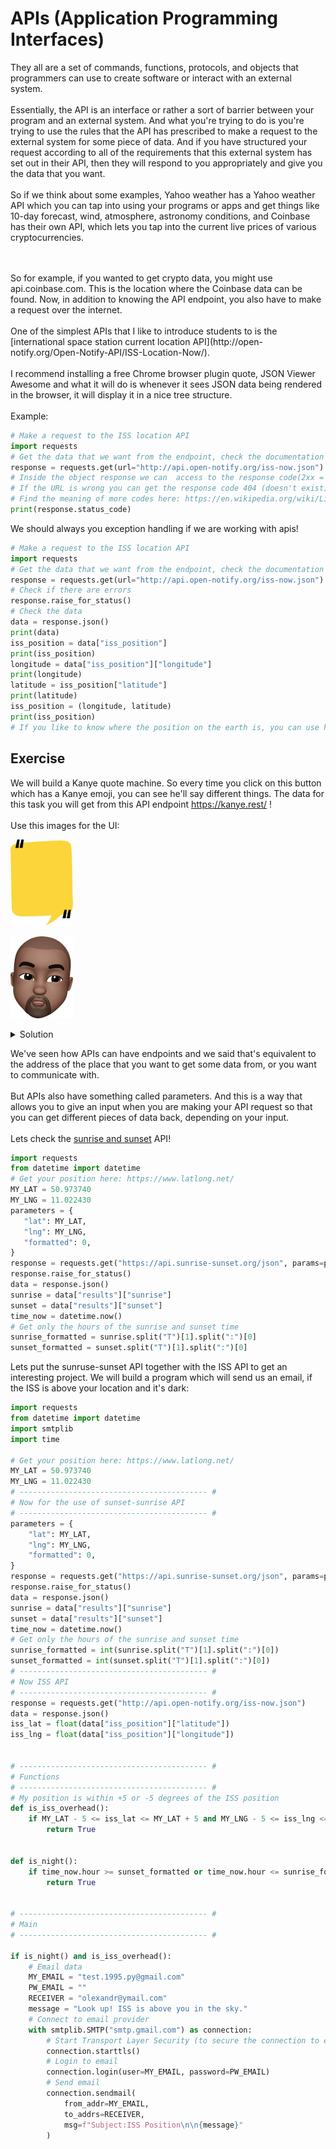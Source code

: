# APIs (Application Programming Interfaces)

They all are a set of commands, functions, protocols, and objects
that programmers can use to create software or interact with an external system.
<br>
<br>
Essentially, the API is an interface or rather a sort of barrier between your program and an external system.
And what you're trying to do is you're trying to use the rules that the API has
prescribed to make a request to the external system for some piece of data.
And if you have structured your request
according to all of the requirements that this external system has set out in
their API, then they will respond to you appropriately and give you the data that you want.
<br>
<br>
So if we think about some examples, Yahoo weather has a Yahoo
weather API
which you can tap into using your programs or apps and get things like 10-day
forecast, wind, atmosphere, astronomy conditions,
and Coinbase has their own API,
which lets you tap into the current live prices of various cryptocurrencies.

<br>
<br>
So for example, if you wanted to get crypto data,
you might use api.coinbase.com.
This is the location where the Coinbase data can be found.
Now, in addition to knowing the API endpoint,
you also have to make a request over the internet.
<br>
<br>
One of the simplest APIs that I like to introduce students to is the
[international space station current location API](http://open-notify.org/Open-Notify-API/ISS-Location-Now/).
<br>
<br>
I recommend installing a free Chrome browser plugin quote, JSON Viewer Awesome
and what it will do is whenever it sees JSON data being rendered in the
browser, it will display it in a nice tree structure.
<br>
<br>
Example:

```python
# Make a request to the ISS location API
import requests
# Get the data that we want from the endpoint, check the documentation from the api to get the URL
response = requests.get(url="http://api.open-notify.org/iss-now.json")
# Inside the object response we can  access to the response code(2xx = everything is fine)
# If the URL is wrong you can get the response code 404 (doesn't exist)
# Find the meaning of more codes here: https://en.wikipedia.org/wiki/List_of_HTTP_status_codes
print(response.status_code)

```

We should always you exception handling if we are working with apis!

```python
# Make a request to the ISS location API
import requests
# Get the data that we want from the endpoint, check the documentation from the api to get the URL
response = requests.get(url="http://api.open-notify.org/iss-now.json")
# Check if there are errors
response.raise_for_status()
# Check the data
data = response.json()
print(data)
iss_position = data["iss_position"]
print(iss_position)
longitude = data["iss_position"]["longitude"]
print(longitude)
latitude = iss_position["latitude"]
print(latitude)
iss_position = (longitude, latitude)
print(iss_position)
# If you like to know where the position on the earth is, you can use https://www.latlong.net/
```

## Exercise

We will build a Kanye quote machine. So every time you click on this button which has a Kanye emoji, you can see
he'll say different things. The data for this task you will get from this API endpoint https://kanye.rest/ !
<br>
<br>
Use this images for the UI:

<p align="left">
<img src="https://github.com/Olexandr-Andriyenko/Python-learning-path/blob/main/illustrations/background.png" width="100">
<p>
 
 <p align="left">
<img src="https://github.com/Olexandr-Andriyenko/Python-learning-path/blob/main/illustrations/kanye.png" width="100">
<p>

<details>
 <summary>Solution</summary>

  ```python
  from tkinter import *
import requests

def get_quote():
    response = requests.get("https://api.kanye.rest")
    response.raise_for_status()
    data = response.json()
    quote = data["quote"]
    canvas.itemconfig(quote_text, text=quote)



window = Tk()
window.title("Kanye Says...")
window.config(padx=50, pady=50)

canvas = Canvas(width=300, height=414)
background_img = PhotoImage(file="background.png")
canvas.create_image(150, 207, image=background_img)
quote_text = canvas.create_text(150, 207, text="Kanye Quote Goes HERE", width=250, font=("Arial", 30, "bold"), fill="white")
canvas.grid(row=0, column=0)

kanye_img = PhotoImage(file="kanye.png")
kanye_button = Button(image=kanye_img, highlightthickness=0, command=get_quote)
kanye_button.grid(row=1, column=0)

window.mainloop()
  ```
</details>
 
We've seen how APIs can have endpoints and we said that's equivalent to the address of the place that you want to get some data
from, or you want to communicate with.
<br>
<br>
But APIs also have something called parameters.
And this is a way that allows you to give an input when you are making your API
request so that you can get different pieces of data back,
depending on your input.
<br>
<br>
Lets check the [sunrise and sunset](https://sunrise-sunset.org/api) API!

 ```python
 import requests
from datetime import datetime
# Get your position here: https://www.latlong.net/
MY_LAT = 50.973740
MY_LNG = 11.022430
parameters = {
    "lat": MY_LAT,
    "lng": MY_LNG,
    "formatted": 0,
}
response = requests.get("https://api.sunrise-sunset.org/json", params=parameters)
response.raise_for_status()
data = response.json()
sunrise = data["results"]["sunrise"]
sunset = data["results"]["sunset"]
time_now = datetime.now()
# Get only the hours of the sunrise and sunset time
sunrise_formatted = sunrise.split("T")[1].split(":")[0]
sunset_formatted = sunset.split("T")[1].split(":")[0]


 ```

Lets put the sunruse-sunset API together with the ISS API to get an interesting project. We will build a program which will send us an email, if the ISS
is above your location and it's dark:

```python
import requests
from datetime import datetime
import smtplib
import time

# Get your position here: https://www.latlong.net/
MY_LAT = 50.973740
MY_LNG = 11.022430
# ------------------------------------------ #
# Now for the use of sunset-sunrise API
# ------------------------------------------ #
parameters = {
    "lat": MY_LAT,
    "lng": MY_LNG,
    "formatted": 0,
}
response = requests.get("https://api.sunrise-sunset.org/json", params=parameters)
response.raise_for_status()
data = response.json()
sunrise = data["results"]["sunrise"]
sunset = data["results"]["sunset"]
time_now = datetime.now()
# Get only the hours of the sunrise and sunset time
sunrise_formatted = int(sunrise.split("T")[1].split(":")[0])
sunset_formatted = int(sunset.split("T")[1].split(":")[0])
# ------------------------------------------ #
# Now ISS API
# ------------------------------------------ #
response = requests.get("http://api.open-notify.org/iss-now.json")
data = response.json()
iss_lat = float(data["iss_position"]["latitude"])
iss_lng = float(data["iss_position"]["longitude"])


# ------------------------------------------ #
# Functions
# ------------------------------------------ #
# My position is within +5 or -5 degrees of the ISS position
def is_iss_overhead():
    if MY_LAT - 5 <= iss_lat <= MY_LAT + 5 and MY_LNG - 5 <= iss_lng <= MY_LNG + 5:
        return True


def is_night():
    if time_now.hour >= sunset_formatted or time_now.hour <= sunrise_formatted:
        return True


# ------------------------------------------ #
# Main
# ------------------------------------------ #

if is_night() and is_iss_overhead():
    # Email data
    MY_EMAIL = "test.1995.py@gmail.com"
    PW_EMAIL = ""
    RECEIVER = "olexandr@ymail.com"
    message = "Look up! ISS is above you in the sky."
    # Connect to email provider
    with smtplib.SMTP("smtp.gmail.com") as connection:
        # Start Transport Layer Security (to secure the connection to email server by encryption)
        connection.starttls()
        # Login to email
        connection.login(user=MY_EMAIL, password=PW_EMAIL)
        # Send email
        connection.sendmail(
            from_addr=MY_EMAIL,
            to_addrs=RECEIVER,
            msg=f"Subject:ISS Position\n\n{message}"
        )

```
